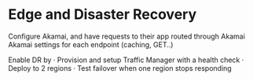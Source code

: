# Edge and Disaster Recovery

Configure Akamai, and have requests to their app routed through Akamai 
Akamai settings for each endpoint (caching, GET..)


Enable DR by
 · Provision and setup Traffic Manager with a health check
 · Deploy to 2 regions
 · Test failover when one region stops responding